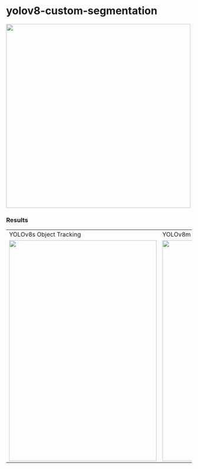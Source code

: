 # yolov8-custom-segmentation


<td><img src="https://github.com/meryemsakin/yolov8-custom-segmentation/blob/main/r10.jpeg" width="500" height="500"></td>




### Results
<table>
  <tr>
    <td>YOLOv8s Object Tracking</td>
    <td>YOLOv8m Object Tracking</td>
  </tr>
  <tr>
    <td><img src="https://github.com/meryemsakin/yolov8-custom-segmentation/blob/main/rs.jpeg" width="400" height="600"></td>
    <td><img src="https://github.com/meryemsakin/yolov8-custom-segmentation/blob/main/r6.jpeg" width="400" height="600"></td>
  </tr>
 </table>

